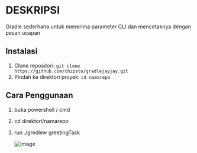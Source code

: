 # DESKRIPSI
Gradle sederhana untuk menerima parameter CLI dan mencetaknya dengan pesan ucapan

## Instalasi

1. Clone repositori: `git clone https://github.com/chipsto/gradlejayjay.git`
2. Pindah ke direktori proyek: `cd namarepo`

## Cara Penggunaan

1. buka powershell / cmd
2. cd direktori/namarepo
3. run ./gredlew greetingTask

   ![image](https://github.com/chipsto/gradlejayjay/assets/36771119/be503923-3970-4b39-b682-6b729ea45764)
